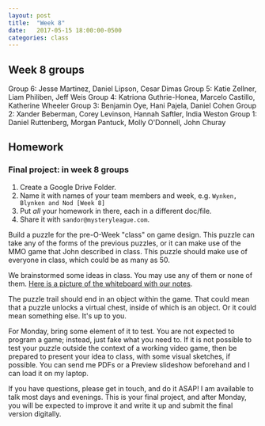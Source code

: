 ```yaml
---
layout: post
title:  "Week 8"
date:   2017-05-15 18:00:00-0500
categories: class
---
```


## Week 8 groups

Group 6: Jesse Martinez, Daniel Lipson, Cesar Dimas
Group 5: Katie Zellner, Liam Philiben, Jeff Weis
Group 4: Katriona Guthrie-Honea, Marcelo Castillo, Katherine Wheeler
Group 3: Benjamin Oye, Hani Pajela, Daniel Cohen
Group 2: Xander Beberman, Corey Levinson, Hannah Saftler, India Weston
Group 1: Daniel Ruttenberg, Morgan Pantuck, Molly O'Donnell, John Churay

## Homework

### Final project: in week 8 groups

1. Create a Google Drive Folder.
2. Name it with names of your team members and week, e.g. `Wynken, Blynken and Nod [Week 8]`
3. Put _all_ your homework in there, each in a different doc/file.
4. Share it with `sandor@mysteryleague.com`.

Build a puzzle for the pre-O-Week "class" on game design. This puzzle can take any of the forms of the previous puzzles, or it can make use of the MMO game that John described in class. This puzzle should make use of everyone in class, which could be as many as 50. 

We brainstormed some ideas in class. You may use any of them or none of them. [Here is a picture of the whiteboard with our notes](https://files.slack.com/files-pri/T4NKT7NQ2-F5D6ZLM24/image_uploaded_from_ios.jpg). 

The puzzle trail should end in an object within the game. That could mean that a puzzle unlocks a virtual chest, inside of which is an object. Or it could mean something else. It's up to you.

For Monday, bring some element of it to test. You are not expected to program a game; instead, just fake what you need to. If it is not possible to test your puzzle outside the context of a working video game, then be prepared to present your idea to class, with some visual sketches, if possible. You can send me PDFs or a Preview slideshow beforehand and I can load it on my laptop.

If you have questions, please get in touch, and do it ASAP! I am available to talk most days and evenings. This is your final project, and after Monday, you will be expected to improve it and write it up and submit the final version digitally.
